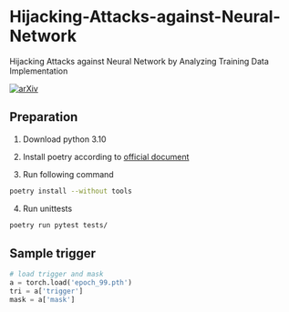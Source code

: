 # Hijacking-Attacks-against-Neural-Network
Hijacking Attacks against Neural Network by Analyzing Training Data Implementation

[![arXiv](https://img.shields.io/badge/arXiv-2401.09740-b31b1b.svg)](https://arxiv.org/abs/2401.09740)

## Preparation

1. Download python 3.10

2. Install poetry according to [official document](https://python-poetry.org/docs/#installation)

3. Run following command

```bash
poetry install --without tools
```

4. Run unittests

```bash
poetry run pytest tests/
```

## Sample trigger
```Python
# load trigger and mask
a = torch.load('epoch_99.pth')
tri = a['trigger']
mask = a['mask']
```
